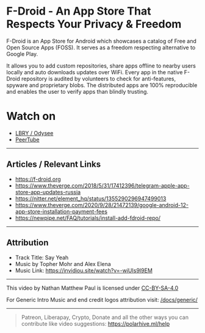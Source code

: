# F-Droid - An App Store That Respects Your Privacy & Freedom 
F-Droid is an App Store for Android which showcases a catalog of Free and Open Source Apps (FOSS). It serves as a freedom respecting alternative to Google Play.

It allows you to add custom repositories, share apps offline to nearby users locally and auto downloads updates over WiFi. Every app in the native F-Droid repository is audited by volunteers to check for anti-features, spyware and proprietary blobs. The distributed apps are 100% reproducible and enables the user to verify apps than blindly trusting.

# Watch on
- [LBRY / Odysee](https://odysee.com/@polarhive:e/f-droid-an-appstore-that-respects-your-privacy-and-freedom:2)
- [PeerTube](https://tilvids.com/videos/watch/323e48f2-c452-4323-abc6-e84785681707)

---
## Articles / Relevant Links
- https://f-droid.org
- https://www.theverge.com/2018/5/31/17412396/telegram-apple-app-store-app-updates-russia 
- https://nitter.net/element_hq/status/1355290296947499013
- https://www.theverge.com/2020/9/28/21472139/google-android-12-app-store-installation-payment-fees
- https://newpipe.net/FAQ/tutorials/install-add-fdroid-repo/

---
## Attribution
- Track Title: Say Yeah 
- Music by Topher Mohr and Alex Elena
- Music Link: https://invidiou.site/watch?v=-wiUIs9I9EM

---
This video by Nathan Matthew Paul is licensed under [CC-BY-SA-4.0](https://creativecommons.org/licenses/by-sa/4.0/)

For Generic Intro Music and end credit logos attribution visit: [/docs/generic/](https://codeberg.org/polarhive/videos/src/branch/main/docs/generic/) 

---
> Patreon, Liberapay, Crypto, Donate and all the other ways you can contribute like video suggestions: https://polarhive.ml/help
